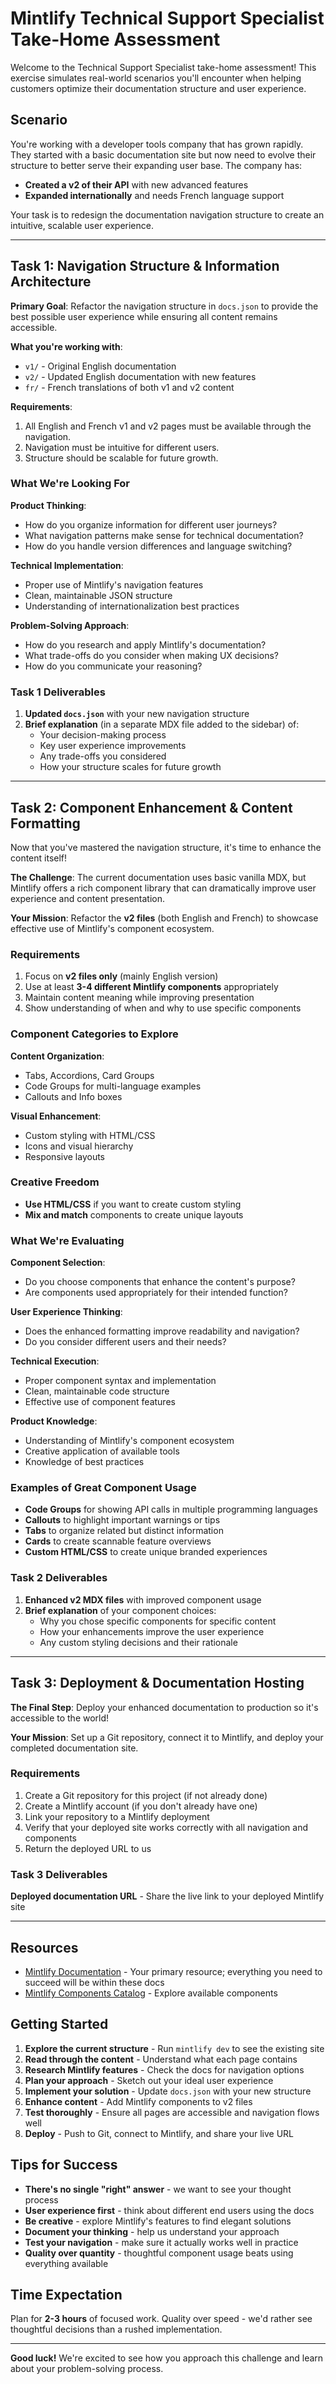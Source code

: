 # Mintlify Technical Support Specialist Take-Home Assessment

Welcome to the Technical Support Specialist take-home assessment! This exercise simulates real-world scenarios you'll encounter when helping customers optimize their documentation structure and user experience.

## Scenario

You're working with a developer tools company that has grown rapidly. They started with a basic documentation site but now need to evolve their structure to better serve their expanding user base. The company has:

- **Created a v2 of their API** with new advanced features
- **Expanded internationally** and needs French language support

Your task is to redesign the documentation navigation structure to create an intuitive, scalable user experience.

---

## Task 1: Navigation Structure & Information Architecture

**Primary Goal**: Refactor the navigation structure in `docs.json` to provide the best possible user experience while ensuring all content remains accessible.

**What you're working with**:
- `v1/` - Original English documentation
- `v2/` - Updated English documentation with new features
- `fr/` - French translations of both v1 and v2 content

**Requirements**:
1. All English and French v1 and v2 pages must be available through the navigation.
2. Navigation must be intuitive for different users.
3. Structure should be scalable for future growth. 

### What We're Looking For

**Product Thinking**:
- How do you organize information for different user journeys?
- What navigation patterns make sense for technical documentation?
- How do you handle version differences and language switching?

**Technical Implementation**:
- Proper use of Mintlify's navigation features
- Clean, maintainable JSON structure
- Understanding of internationalization best practices

**Problem-Solving Approach**:
- How do you research and apply Mintlify's documentation?
- What trade-offs do you consider when making UX decisions?
- How do you communicate your reasoning?

### Task 1 Deliverables

1. **Updated `docs.json`** with your new navigation structure
2. **Brief explanation** (in a separate MDX file added to the sidebar) of:
   - Your decision-making process
   - Key user experience improvements
   - Any trade-offs you considered
   - How your structure scales for future growth

---

## Task 2: Component Enhancement & Content Formatting

Now that you've mastered the navigation structure, it's time to enhance the content itself!

**The Challenge**: The current documentation uses basic vanilla MDX, but Mintlify offers a rich component library that can dramatically improve user experience and content presentation.

**Your Mission**: Refactor the **v2 files** (both English and French) to showcase effective use of Mintlify's component ecosystem.

### Requirements

1. Focus on **v2 files only** (mainly English version)
2. Use at least **3-4 different Mintlify components** appropriately
3. Maintain content meaning while improving presentation
4. Show understanding of when and why to use specific components

### Component Categories to Explore

**Content Organization**:
- Tabs, Accordions, Card Groups
- Code Groups for multi-language examples
- Callouts and Info boxes

**Visual Enhancement**:
- Custom styling with HTML/CSS
- Icons and visual hierarchy
- Responsive layouts

### Creative Freedom

- **Use HTML/CSS** if you want to create custom styling
- **Mix and match** components to create unique layouts

### What We're Evaluating

**Component Selection**:
- Do you choose components that enhance the content's purpose?
- Are components used appropriately for their intended function?

**User Experience Thinking**:
- Does the enhanced formatting improve readability and navigation?
- Do you consider different users and their needs?

**Technical Execution**:
- Proper component syntax and implementation
- Clean, maintainable code structure
- Effective use of component features

**Product Knowledge**:
- Understanding of Mintlify's component ecosystem
- Creative application of available tools
- Knowledge of best practices

### Examples of Great Component Usage

- **Code Groups** for showing API calls in multiple programming languages
- **Callouts** to highlight important warnings or tips
- **Tabs** to organize related but distinct information
- **Cards** to create scannable feature overviews
- **Custom HTML/CSS** to create unique branded experiences

### Task 2 Deliverables

1. **Enhanced v2 MDX files** with improved component usage
2. **Brief explanation** of your component choices:
   - Why you chose specific components for specific content
   - How your enhancements improve the user experience
   - Any custom styling decisions and their rationale

---

## Task 3: Deployment & Documentation Hosting

**The Final Step**: Deploy your enhanced documentation to production so it's accessible to the world!

**Your Mission**: Set up a Git repository, connect it to Mintlify, and deploy your completed documentation site.

### Requirements

1. Create a Git repository for this project (if not already done)
2. Create a Mintlify account (if you don't already have one)
3. Link your repository to a Mintlify deployment
4. Verify that your deployed site works correctly with all navigation and components
5. Return the deployed URL to us

### Task 3 Deliverables

**Deployed documentation URL** - Share the live link to your deployed Mintlify site

---

## Resources

- [Mintlify Documentation](https://mintlify.com/docs) - Your primary resource; everything you need to succeed will be within these docs
- [Mintlify Components Catalog](https://www.mintlify.com/docs/components/accordions) - Explore available components

## Getting Started

1. **Explore the current structure** - Run `mintlify dev` to see the existing site
2. **Read through the content** - Understand what each page contains
3. **Research Mintlify features** - Check the docs for navigation options
4. **Plan your approach** - Sketch out your ideal user experience
5. **Implement your solution** - Update `docs.json` with your new structure
6. **Enhance content** - Add Mintlify components to v2 files
7. **Test thoroughly** - Ensure all pages are accessible and navigation flows well
8. **Deploy** - Push to Git, connect to Mintlify, and share your live URL

## Tips for Success

- **There's no single "right" answer** - we want to see your thought process
- **User experience first** - think about different end users using the docs
- **Be creative** - explore Mintlify's features to find elegant solutions
- **Document your thinking** - help us understand your approach
- **Test your navigation** - make sure it actually works well in practice
- **Quality over quantity** - thoughtful component usage beats using everything available

## Time Expectation

Plan for **2-3 hours** of focused work. Quality over speed - we'd rather see thoughtful decisions than a rushed implementation.

---

**Good luck!** We're excited to see how you approach this challenge and learn about your problem-solving process.